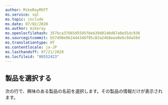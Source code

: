 ```yaml
---
author: MikeRayMSFT
ms.service: sql
ms.topic: include
ms.date: 07/02/2020
ms.author: mikeray
ms.openlocfilehash: 357bca37665d5595f6eb39d8240d67a8e55dc938
ms.sourcegitcommit: b57d98e9b2444348f95c83a24b8eea0e6c9da58d
ms.translationtype: HT
ms.contentlocale: ja-JP
ms.lasthandoff: 07/21/2020
ms.locfileid: "86552423"
---
```

## <a name="select-a-product"></a>製品を選択する

次の行で、興味のある製品の名前を選択します。その製品の情報だけが表示されます。